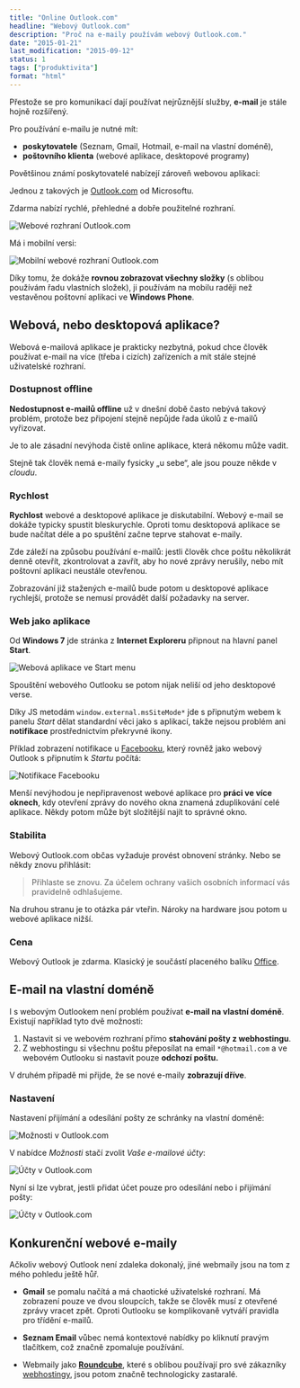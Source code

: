 ```yaml
---
title: "Online Outlook.com"
headline: "Webový Outlook.com"
description: "Proč na e-maily používám webový Outlook.com."
date: "2015-01-21"
last_modification: "2015-09-12"
status: 1
tags: ["produktivita"]
format: "html"
---
```


<p>Přestože se pro komunikací dají používat nejrůznější služby, <b>e-mail</b> je stále hojně rozšířený.</p>

<p>Pro používání e-mailu je nutné mít:</p>

<ul>
  <li><b>poskytovatele</b> (Seznam, Gmail, Hotmail, e-mail na vlastní doméně),</li>
  
  <li><b>poštovního klienta</b> (webové aplikace, desktopové programy)</li>
</ul>

<p>Povětšinou známí poskytovatelé nabízejí zároveň webovou aplikaci:</p>

<p>Jednou z takových je <a href="http://outlook.com">Outlook.com</a> od Microsoftu.</p>

<p>Zdarma nabízí rychlé, přehledné a dobře použitelné rozhraní.</p>

<p><img src="/files/outlook-com/outlook.png" alt="Webové rozhraní Outlook.com" class="border"></p>





































<p>Má i mobilní versi:</p>

<p><img src="/files/outlook-com/mobilni-outlook.png" alt="Mobilní webové rozhraní Outlook.com" class="border"></p>
























<p>Díky tomu, že dokáže <b>rovnou zobrazovat všechny složky</b> (s oblibou používám řadu vlastních složek), ji používám na mobilu raději než vestavěnou poštovní aplikaci ve <b>Windows Phone</b>.</p>


<h2 id="web-desktop">Webová, nebo desktopová aplikace?</h2>

<p> Webová e-mailová aplikace je prakticky nezbytná, pokud chce člověk používat e-mail na více (třeba i cizích) zařízeních a mít stále stejné uživatelské rozhraní.</p>





<h3 id="offline">Dostupnost offline</h3>

<p><b>Nedostupnost e-mailů offline</b> už v dnešní době často nebývá takový problém, protože bez připojení stejně nepůjde řada úkolů z e-mailů vyřizovat.</p>

<p>Je to ale zásadní nevýhoda čistě online aplikace, která někomu může vadit.</p>

<p>Stejně tak člověk nemá e-maily fysicky „u sebe“, ale jsou pouze někde v <i>cloudu</i>.</p>






<h3 id="rychlost">Rychlost</h3>

<p><b>Rychlost</b> webové a desktopové aplikace je diskutabilní. Webový e-mail se dokáže typicky spustit bleskurychle. Oproti tomu desktopová aplikace se bude načítat déle a po spuštění začne teprve stahovat e-maily.</p>


<p>Zde záleží na způsobu používání e-mailů: jestli člověk chce poštu několikrát denně otevřít, zkontrolovat a zavřít, aby ho nové zprávy nerušily, nebo mít poštovní aplikaci neustále otevřenou.</p>


<p>Zobrazování již stažených e-mailů bude potom u desktopové aplikace rychlejší, protože se nemusí provádět další požadavky na server.</p>




<h3 id="webapp">Web jako aplikace</h3>

<p>Od <b>Windows 7</b> jde stránka z <b>Internet Exploreru</b> připnout na hlavní panel <b>Start</b>.</p>

<p><img src="/files/outlook-com/start.png" alt="Webová aplikace ve Start menu" class="border"></p>



<p>Spouštění webového Outlooku se potom nijak neliší od jeho desktopové verse.</p>

<p>Díky JS metodám <code>window.external.msSiteMode*</code> jde s připnutým webem k panelu <i>Start</i> dělat standardní věci jako s aplikací, takže nejsou problém ani <b>notifikace</b> prostřednictvím překryvné ikony.</p>

<p>Příklad zobrazení notifikace u <a href="/facebook">Facebooku</a>, který rovněž jako webový Outlook s připnutím k <i>Startu</i> počítá:</p>


<p><img src="/files/outlook-com/notifikace-fb.png" alt="Notifikace Facebooku" class="border"></p>



<p>Menší nevýhodou je nepřipravenost webové aplikace pro <b>práci ve více oknech</b>, kdy otevření zprávy do nového okna znamená zduplikování celé aplikace. Někdy potom může být složitější najít to správné okno.</p>



<h3 id="stabilita">Stabilita</h3>

<p>Webový Outlook.com občas vyžaduje provést obnovení stránky. Nebo se někdy znovu přihlásit:</p>

<blockquote>
  <p>Přihlaste se znovu. Za účelem ochrany vašich osobních informací vás pravidelně odhlašujeme.</p>
</blockquote>

<p>Na druhou stranu je to otázka pár vteřin. Nároky na hardware jsou potom u webové aplikace nižší.</p>



<h3 id="cena">Cena</h3>

<p>Webový Outlook je zdarma. Klasický je součástí placeného balíku <a href="/office-2016">Office</a>.</p>



<h2 id="vlastni">E-mail na vlastní doméně</h2>

<p>I s webovým Outlookem není problém používat <b>e-mail na vlastní doméně</b>. Existují například tyto dvě možnosti:</p>

<ol>
  <li>Nastavit si ve webovém rozhraní přímo <b>stahování pošty z webhostingu</b>.</li>
  <li>Z webhostingu si všechnu poštu přeposílat na email <code>*@hotmail.com</code> a ve webovém Outlooku si nastavit pouze <b>odchozí poštu.</b></li>
</ol>

<p>V druhém případě mi přijde, že se nové e-maily <b>zobrazují dříve</b>.</p>



<h3 id="nastaveni">Nastavení</h3>

<p>Nastavení přijímání a odesílání pošty ze schránky na vlastní doméně:</p>

<p><img src="/files/outlook-com/moznosti.png" alt="Možnosti v Outlook.com" class="border"></p>























<p>V nabídce <i>Možnosti</i> stačí zvolit <i>Vaše e-mailové účty</i>:</p>


<p><img src="/files/outlook-com/ucty.png" alt="Účty v Outlook.com" class="border"></p>
















<p>Nyní si lze vybrat, jestli přidat účet pouze pro odesílání nebo i přijímání pošty:</p>


<p><img src="/files/outlook-com/pridat-ucet.png" alt="Účty v Outlook.com" class="border"></p>














<h2 id="konkurence">Konkurenční webové e-maily</h2>

<p>Ačkoliv webový Outlook není zdaleka dokonalý, jiné webmaily jsou na tom z mého pohledu ještě hůř.</p>

<ul>
  <li>
    <p><b>Gmail</b> se pomalu načítá a má chaotické uživatelské rozhraní. Má zobrazení pouze ve dvou sloupcích, takže se člověk musí z otevřené zprávy vracet zpět. Oproti Outlooku se komplikovaně vytváří pravidla pro třídění e-mailů.</p>
  </li>
  
  <li>
    <p><b>Seznam Email</b> vůbec nemá kontextové nabídky po kliknutí pravým tlačítkem, což značně zpomaluje používání.</p>
  </li>
  
  <li>
    <p>Webmaily jako <a href="https://roundcube.net/"><b>Roundcube</b></a>, které s oblibou používají pro své zákazníky <a href="/hosting">webhostingy</a>, jsou potom značně technologicky zastaralé.</p>
  </li>
</ul>